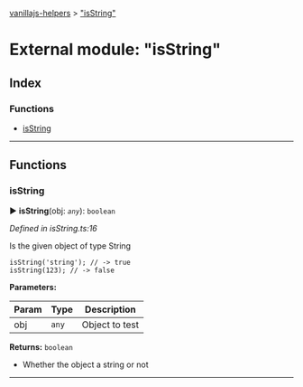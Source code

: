 [vanillajs-helpers](../README.md) > ["isString"](../modules/_isstring_.md)



# External module: "isString"

## Index

### Functions

* [isString](_isstring_.md#isstring)



---
## Functions
<a id="isstring"></a>

###  isString

► **isString**(obj: *`any`*): `boolean`



*Defined in isString.ts:16*



Is the given object of type String

    isString('string'); // -> true
    isString(123); // -> false


**Parameters:**

| Param | Type | Description |
| ------ | ------ | ------ |
| obj | `any`   |  Object to test |





**Returns:** `boolean`
- Whether the object a string or not






___


